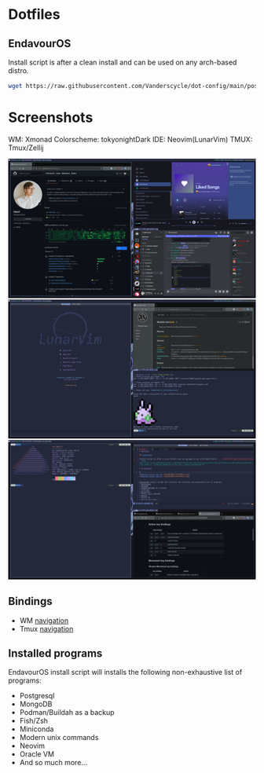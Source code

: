 # Dotfiles

## EndavourOS

Install script is after a clean install and can be used on any arch-based distro.
```bash
wget https://raw.githubusercontent.com/Vanderscycle/dot-config/main/postInstallScripts/endeavourOS/endeavourOSXmonad.sh && chmod +x ./endeavourOSXmonad.sh && bash ./endeavourOSXmonad.sh
```
# Screenshots

WM: Xmonad
Colorscheme: tokyonightDark
IDE: Neovim(LunarVim)
TMUX: Tmux/Zellij

![Desktop layout img 1](./img/README/1645798633.png)
![Desktop layout img 2](./img/README/1645798767.png)
![Desktop layout img 2](./img/README/1645811450.png)

## Bindings

* WM [navigation](https://gist.github.com/micrub/aeebe7eb4d2df9e5e203e76a0fd89542)
* Tmux [navigation](.tmux.conf)
## Installed programs
EndavourOS install script will installs the following non-exhaustive list of programs:
* Postgresql
* MongoDB
* Podman/Buildah as a backup
* Fish/Zsh 
* Miniconda
* Modern unix commands
* Neovim
* Oracle VM
* And so much more...
